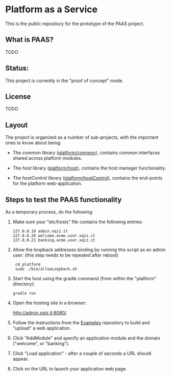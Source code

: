 # Platform as a Service #

This is the public repository for the prototype of the PAAS project.

## What is PAAS?

TODO

## Status:

This project is currently in the "proof of concept" mode.

## License

TODO

## Layout

The project is organized as a number of sub-projects, with the important ones to know about being:

* The *common* library ([platform/common](./common)), contains common interfaces shared across 
  platform modules. 
  
* The *host* library ([platform/host](./host)), contains the host manager functionality. 
  
* The *hostControl* library ([platform/hostControl](./hostControl)), contains the end-points 
  for the platform web-application. 
  
## Steps to test the PAAS functionality

As a temporary process, do the following:

1. Make sure your "etc/hosts" file contains the following entries:

       127.0.0.10 admin.xqiz.it
       127.0.0.20 welcome.acme.user.xqiz.it
       127.0.0.21 banking.acme.user.xqiz.it

2. Allow the loopback addresses binding by running this script as an admin user: (this step needs to be repeated after reboot)

        cd platform
        sudo ./bin/allowLoopback.sh

3. Start the host using the gradle command (from within the "platform" directory):

       gradle run

4. Open the hosting site in a browser: 

    http://admin.xqiz.it:8080/


5. Follow the instructions from the [Examples](https://github.com/xtclang/examples) repository to build and 
   "upload" a web application.

6. Click "AddModule" and specify an application module and the domain ("welcome", or "banking").

7. Click "Load application" - after a couple of seconds a URL should appear.

8. Click on the URL to launch your application web page.